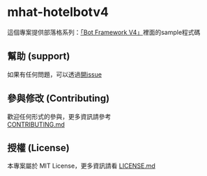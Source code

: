 ﻿# mhat-hotelbotv4

這個專案提供部落格系列：[「Bot Framework V4」](https://blog.alantsai.net/tags/%E3%80%8Cbot-framework-v4%E3%80%8D)裡面的sample程式碼

## 幫助 (support)

如果有任何問題，可以透過[開issue](https://github.com/alantsai/mhat-hotelbotv4/issues/new)

## 參與修改 (Contributing)

歡迎任何形式的參與，更多資訊請參考  
[CONTRIBUTING.md](CONTRIBUTING.md)

## 授權 (License)

本專案屬於 MIT License，更多資訊請看 [LICENSE.md](LICENSE.md)
